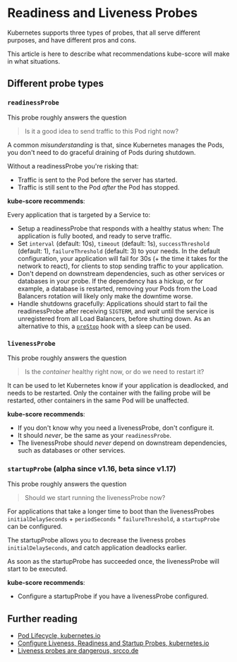 # Readiness and Liveness Probes

Kubernetes supports three types of probes, that all serve different purposes, and have different pros and cons.

This article is here to describe what recommendations kube-score will make in what situations.

## Different probe types

### `readinessProbe`

This probe roughly answers the question

> Is it a good idea to send traffic to this Pod right now?

A common *misunderstanding* is that, since Kubernetes manages the Pods, you don't need to do graceful draining of Pods during shutdown.

Without a readinessProbe you're risking that:

* Traffic is sent to the Pod before the server has started.
* Traffic is still sent to the Pod _after_ the Pod has stopped. 

**kube-score recommends**:

Every application that is targeted by a Service to:

* Setup a readinessProbe that responds with a healthy status when: The application is fully booted, and ready to serve traffic.
* Set `interval` (default: 10s), `timeout` (default: 1s), `successThreshold` (default: 1), `failureThreshold` (default: 3) to your needs. In the default configuration, your application will fail for 30s (+ the time it takes for the network to react), for clients to stop sending traffic to your application.
* Don't depend on downstream dependencies, such as other services or databases in your probe. If the dependency has a hickup, or for example, a database is restarted, removing your Pods from the Load Balancers rotation will likely only make the downtime worse.
* Handle shutdowns gracefully: Applications should start to fail the readinessProbe after receiving `SIGTERM`, and _wait_ until the service is unregistered from all Load Balancers, before shutting down. As an alternative to this, a [`preStop`](https://kubernetes.io/docs/tasks/configure-pod-container/attach-handler-lifecycle-event/#define-poststart-and-prestop-handlers) hook with a sleep can be used. 

### `livenessProbe`

This probe roughly answers the question

> Is the _container_ healthy right now, or do we need to restart it?

It can be used to let Kubernetes know if your application is deadlocked, and needs to be restarted. Only the container with the failing probe will be restarted, other containers in the same Pod will be unaffected.

**kube-score recommends**:

* If you don't know why you need a livenessProbe, don't configure it.
* It should _never_, be the same as your `readinessProbe`.
* The livenessProbe should *never* depend on downstream dependencies, such as databases or other services.


### `startupProbe` (alpha since v1.16, beta since v1.17)

This probe roughly answers the question

> Should we start running the livenessProbe now?

For applications that take a longer time to boot than the livenessProbes `initialDelaySeconds` + `periodSeconds` * `failureThreshold`, a `startupProbe` can be configured.

The startupProbe allows you to decrease the liveness probes `initialDelaySeconds`, and catch application deadlocks earlier.

As soon as the startupProbe has succeeded once, the livenessProbe will start to be executed.

**kube-score recommends**:

* Configure a startupProbe if you have a livenessProbe configured. 

## Further reading

* [Pod Lifecycle, kubernetes.io](https://kubernetes.io/docs/concepts/workloads/pods/pod-lifecycle/#container-probes)
* [Configure Liveness, Readiness and Startup Probes, kubernetes.io](https://kubernetes.io/docs/tasks/configure-pod-container/configure-liveness-readiness-startup-probes/)
* [Liveness probes are dangerous, srcco.de](https://srcco.de/posts/kubernetes-liveness-probes-are-dangerous.html)

